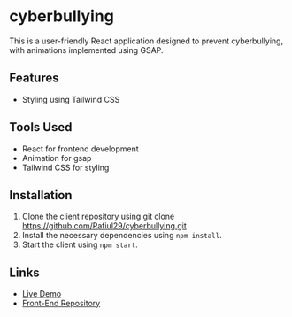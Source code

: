 # cyberbullying
This is a user-friendly React application designed to prevent cyberbullying, with animations implemented using GSAP.

## Features
- Styling using Tailwind CSS

## Tools Used
- React for frontend development
- Animation for gsap
- Tailwind CSS for styling

##  Installation
1. Clone the client repository using git clone https://github.com/Rafiul29/cyberbullying.git
2. Install the necessary dependencies using `npm install`.
4. Start the client using `npm start`.

## Links
- [Live Demo](https://rafiul-cyberbullying.netlify.app/)
- [Front-End Repository](https://github.com/Rafiul29/cyberbullying.git)

